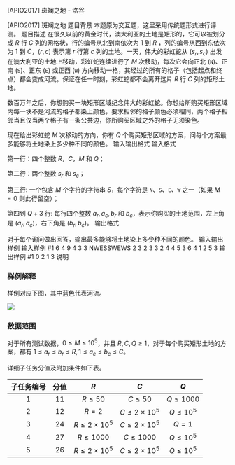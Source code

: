



[APIO2017] 斑斓之地 - 洛谷














[APIO2017] 斑斓之地
题目背景
本题原为交互题，这里采用传统题形式进行评测。
题目描述
在很久以前的黄金时代，澳大利亚的土地是矩形的，它可以被划分成 $R$ 行 $C$ 列的网格状，行的编号从北到南依次为 $1$ 到 $R$ ，列的编号从西到东依次为 $1$ 到 $C$，$(r,c)$ 表示第 $r$ 行第 $c$ 列的土地。一天，伟大的彩虹蛇从 $(s_r,s_c)$ 出发在澳大利亚的土地上移动，彩虹蛇连续进行了 $M$ 次移动，每次它会向正北 (`N`)、正南 (`S`)、正东 (`E`) 或正西 (`W`) 方向移动一格，其经过的所有的格子（包括起点和终点）都会变成河流。保证在任一时刻，彩虹蛇都不会离开这片 $R$ 行 $C$ 列的矩形土地。

数百万年之后，你想购买一块矩形区域纪念伟大的彩虹蛇。你想给所购买矩形区域内每一块不是河流的格子都染上颜色，要求相邻的格子颜色必须相同，两个格子相邻当且仅当两个格子有一条公共边，你所购买区域之外的格子无须染色。

现在给出彩虹蛇 $M$ 次移动的方向，你有 $Q$ 个购买矩形区域的方案，问每个方案最多能够将土地染上多少种不同的颜色。
输入输出格式
输入格式

第一行：四个整数 $R$，$C$，$M$ 和 $Q$；

第二行：两个整数 $s_r$ 和 $s_c$；

第三行: 一个包含 $M$ 个字符的字符串 $S$，每个字符是 `N`、`S`、`E`、`W` 之一（如果 $M=0$ 则此行留空）；

第四到 $Q+3$ 行: 每行四个整数 $a_r,a_c,b_r$ 和 $b_c$，表示你购买的土地范围，左上角是 $(a_r,a_c)$，右下角是 $(b_r,b_c)$。
输出格式

对于每个询问做出回答，输出最多能够将土地染上多少种不同的颜色。
输入输出样例
输入样例 #1
6 4 9 4
3 3
NWESSWEWS
2 3 2 3
3 2 4 4
5 3 6 4
1 2 5 3
输出样例 #1
0
2
1
3
说明
### 样例解释

样例对应下图，其中蓝色代表河流。

![](https://cdn.luogu.com.cn/upload/image_hosting/1mhty5m8.png)

### 数据范围

对于所有测试数据，$0\le M\le 10^5$，并且 $R,C,Q\ge 1$，对于每个购买矩形土地的方案，都有 $1 \le a_r \le b_r \le R, 1 \le a_c \le b_c \le C$。

详细子任务分值及附加条件如下表。

|子任务编号|分值|$R$|$C$|$Q$|
|:-:|:-:|:-:|:-:|:-:|
|$1$|$11$|$R\le 50$|$C\le 50$|$Q\le 1000$|
|$2$|$12$|$R=2$|$C\le 2\times 10^5$|$Q\le 10^5$|
|$3$|$24$|$R\le 2\times 10^5$|$C\le 2\times 10^5$|$Q=1$|
|$4$|$27$|$R\le 1000$|$C\le 1000$|$Q\le 10^5$|
|$5$|$26$|$R\le 2\times 10^5$|$C\le 2\times 10^5$|$Q\le 10^5$|







